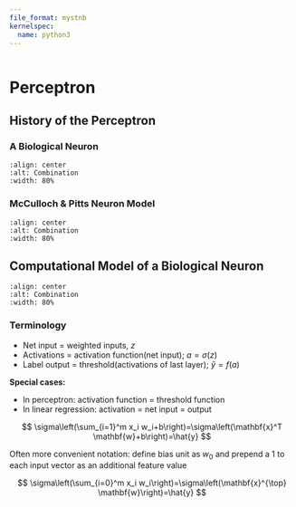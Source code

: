 ```yaml
---
file_format: mystnb
kernelspec:
  name: python3
---
```


```{title} The Perceptron | An Introduction to Single Layer Neural Networks?
```

# Perceptron

## History of the Perceptron

### A Biological Neuron

```{image} https://cdn.mathpix.com/snip/images/8wUEGNNFyTX-f0d1BgU79sulc_LhTBokh0eB0mOKtag.original.fullsize.png
:align: center
:alt: Combination
:width: 80%
```

### McCulloch & Pitts Neuron Model

```{image} https://cdn.mathpix.com/snip/images/w57IlMRnRi2wXbTobHF6oZofNZcSM2Gltl7Ft5X-pW8.original.fullsize.png
:align: center
:alt: Combination
:width: 80%
```
## Computational Model of a Biological Neuron

```{image} https://cdn.mathpix.com/snip/images/9ibylJ3Je2tLOmvEiYz1R4LT9LPxFiUNpzgee_EpgDE.original.fullsize.png
:align: center
:alt: Combination
:width: 80%
```

### Terminology

- Net input $=$ weighted inputs, $z$
- Activations = activation function(net input); $a=\sigma(z)$
- Label output $=$ threshold(activations of last layer); $\hat{y}=f(a)$

**Special cases:**
- In perceptron: activation function = threshold function
- In linear regression: activation $=$ net input $=$ output

$$
\sigma\left(\sum_{i=1}^m x_i w_i+b\right)=\sigma\left(\mathbf{x}^T \mathbf{w}+b\right)=\hat{y}
$$

Often more convenient notation: define bias unit as $w_0$ and prepend a 1 to each input vector as an additional
feature value

$$
\sigma\left(\sum_{i=0}^m x_i w_i\right)=\sigma\left(\mathbf{x}^{\top} \mathbf{w}\right)=\hat{y}
$$